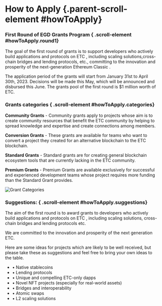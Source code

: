 # How to Apply {.parent-scroll-element #howToApply}

### First Round of EGD Grants Program { .scroll-element #howToApply.round1}

The goal of the first round of grants is to support developers who actively build applications and protocols on ETC , including scaling solutions,cross-chain bridges and lending protocols, etc., committing to the innovation and prosperity of the next-generation Ethereum Classic .

The application period of the grants will start from January 31st to April 30th, 2023. Decisions will be made this May, which will be announced and disbursed this June. The grants pool of the first round is $1 million worth of ETC.

### Grants categories { .scroll-element #howToApply.categories}

**Community Grants** - Community grants apply to projects whose aim is to create community resources that benefit the ETC community by helping to spread knowledge and expertise and create connections among members.

**Conversion Grants** - These grants are available for teams who want to convert a project they created for an alternative blockchain to the ETC blockchain. 

**Standard Grants** - Standard grants are for creating general blockchain ecosystem tools that are currently lacking in the ETC community.  

**Premium Grants** - Premium Grants are available exclusively for successful and experienced development teams whose project requires more funding than the Standard Grant provides.

![Grant Categories](grant-categories.png)

### Suggestions: { .scroll-element #howToApply.suggestions}

The aim of the first round is to award grants to developers who actively build applications and protocols on ETC , including scaling solutions, cross-chain bridges and lending protocols etc.

We are committed to the innovation and prosperity of the next generation ETC.

Here are some ideas for projects which are likely to be well received, but please take these as suggestions and feel free to bring your own ideas to the table.

- • Native stablecoins
- • Lending protocols
- • Unique and compelling ETC-only dapps  
- • Novel NFT projects (especially for real-world assets) 
- • Bridges and interoperability
- • Atomic swaps
- • L2 scaling solutions
